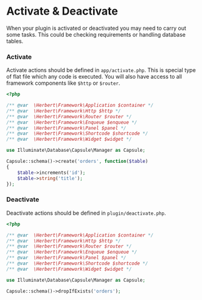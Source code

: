 # Activate & Deactivate

When your plugin is activated or deactivated you may need to carry out some tasks. This could be checking requirements or handling database tables.


### Activate

Activate actions should be defined in `app/activate.php`. This is special type of flat file which any code is executed. You will also have access to all framework components like `$http` or `$router`.  

``` php
<?php

/** @var  \Herbert\Framework\Application $container */
/** @var  \Herbert\Framework\Http $http */
/** @var  \Herbert\Framework\Router $router */
/** @var  \Herbert\Framework\Enqueue $enqueue */
/** @var  \Herbert\Framework\Panel $panel */
/** @var  \Herbert\Framework\Shortcode $shortcode */
/** @var  \Herbert\Framework\Widget $widget */

use Illuminate\Database\Capsule\Manager as Capsule;

Capsule::schema()->create('orders', function($table)
{
	$table->increments('id');
	$table->string('title');
});

```

### Deactivate

Deactivate actions should be defined in `plugin/deactivate.php`.

``` php
<?php

/** @var  \Herbert\Framework\Application $container */
/** @var  \Herbert\Framework\Http $http */
/** @var  \Herbert\Framework\Router $router */
/** @var  \Herbert\Framework\Enqueue $enqueue */
/** @var  \Herbert\Framework\Panel $panel */
/** @var  \Herbert\Framework\Shortcode $shortcode */
/** @var  \Herbert\Framework\Widget $widget */

use Illuminate\Database\Capsule\Manager as Capsule;

Capsule::schema()->dropIfExists('orders');

```
